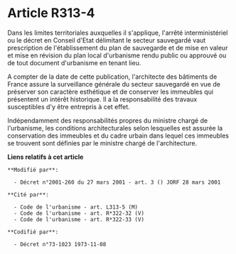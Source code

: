 # Article R313-4

Dans les limites territoriales auxquelles il s'applique, l'arrêté interministériel ou le décret en Conseil d'Etat délimitant
le secteur sauvegardé vaut prescription de l'établissement du plan de sauvegarde et de mise en valeur et mise en révision du
plan local d'urbanisme rendu public ou approuvé ou de tout document d'urbanisme en tenant lieu.

A compter de la date de cette publication, l'architecte des bâtiments de France assure la surveillance générale du secteur
sauvegardé en vue de préserver son caractère esthétique et de conserver les immeubles qui présentent un intérêt historique.
Il a la responsabilité des travaux susceptibles d'y être entrepris à cet effet.

Indépendamment des responsabilités propres du ministre chargé de l'urbanisme, les conditions architecturales selon lesquelles
est assurée la conservation des immeubles et du cadre urbain dans lequel ces immeubles se trouvent sont définies par le
ministre chargé de l'architecture.

**Liens relatifs à cet article**

	**Modifié par**:

	  - Décret n°2001-260 du 27 mars 2001 - art. 3 () JORF 28 mars 2001

	**Cité par**:

	  - Code de l'urbanisme - art. L313-5 (M)
	  - Code de l'urbanisme - art. R*322-32 (V)
	  - Code de l'urbanisme - art. R*322-33 (V)

	**Codifié par**:

	  - Décret n°73-1023 1973-11-08
